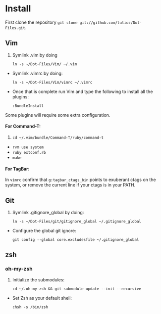 Install
=======
First clone the repository `git clone git://github.com/tulioz/Dot-Files.git`.

## Vim
1. Symlink .vim by doing

    `ln -s ~/Dot-Files/Vim/ ~/.vim`

* Symlink .vimrc by doing:

    `ln -s ~/Dot-Files/Vim/vimrc ~/.vimrc`

* Once that is complete run Vim and type the following to install all the plugins:

    `:BundleInstall`

Some plugins will require some extra configuration.

#### For Command-T:

1. `cd ~/.vim/bundle/Command-T/ruby/command-t`
* `rvm use system`
* `ruby extconf.rb`
* `make`

#### For TagBar:
In `vimrc` confirm that `g:tagbar_ctags_bin` points to exuberant ctags on the
system, or remove the current line if your ctags is in your PATH.

## Git
1. Symlink .gitignore_global by doing:

    `ln -s ~/Dot-Files/git/gitignore_global ~/.gitignore_global`

* Configure the global git ignore:

    `git config --global core.excludesfile ~/.gitignore_global`

## zsh
### oh-my-zsh
1. Initialize the submodules:

    `cd ~/.oh-my-zsh && git submodule update --init --recursive`

* Set Zsh as your default shell:

    `chsh -s /bin/zsh`